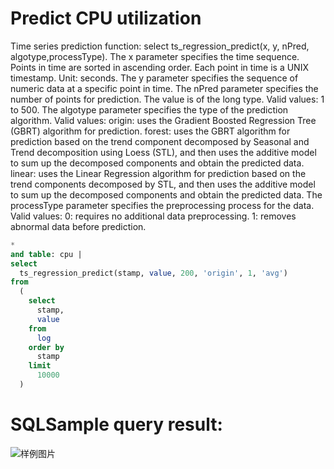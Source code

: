 # Predict CPU utilization

Time series prediction function:
select ts_regression_predict(x, y, nPred, algotype,processType).
The x parameter specifies the time sequence. Points in time are sorted in ascending order. Each point in time is a UNIX timestamp. Unit: seconds.
The y parameter specifies the sequence of numeric data at a specific point in time.
The nPred parameter specifies the number of points for prediction. The value is of the long type. Valid values: 1 to 500.
The algotype parameter specifies the type of the prediction algorithm. Valid values: origin: uses the Gradient Boosted Regression Tree (GBRT) algorithm for prediction. forest: uses the GBRT algorithm for prediction based on the trend component decomposed by Seasonal and Trend decomposition using Loess (STL), and then uses the additive model to sum up the decomposed components and obtain the predicted data. linear: uses the Linear Regression algorithm for prediction based on the trend components decomposed by STL, and then uses the additive model to sum up the decomposed components and obtain the predicted data.
The processType parameter specifies the preprocessing process for the data. Valid values: 0: requires no additional data preprocessing. 1: removes abnormal data before prediction.

```SQL
*
and table: cpu |
select
  ts_regression_predict(stamp, value, 200, 'origin', 1, 'avg')
from
  (
    select
      stamp,
      value
    from
      log
    order by
      stamp
    limit
      10000
  )
```

# SQLSample query result:

![样例图片](http://slsconsole.oss-cn-hangzhou.aliyuncs.com/sql_sample/16CPU%E5%88%A9%E7%94%A8%E7%8E%87%E9%A2%84%E6%B5%8B.jpg)
